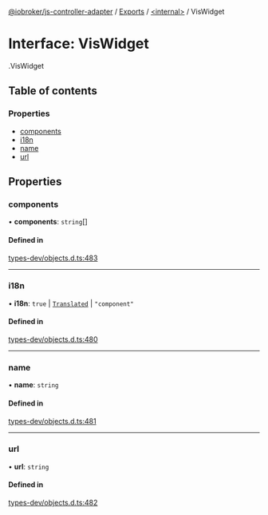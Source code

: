 [@iobroker/js-controller-adapter](../README.md) / [Exports](../modules.md) / [<internal\>](../modules/internal_.md) / VisWidget

# Interface: VisWidget

[<internal>](../modules/internal_.md).VisWidget

## Table of contents

### Properties

- [components](internal_.VisWidget.md#components)
- [i18n](internal_.VisWidget.md#i18n)
- [name](internal_.VisWidget.md#name)
- [url](internal_.VisWidget.md#url)

## Properties

### components

• **components**: `string`[]

#### Defined in

[types-dev/objects.d.ts:483](https://github.com/ioBroker/ioBroker.js-controller/blob/0ce62b24/packages/types-dev/objects.d.ts#L483)

___

### i18n

• **i18n**: ``true`` \| [`Translated`](../modules/internal_.md#translated) \| ``"component"``

#### Defined in

[types-dev/objects.d.ts:480](https://github.com/ioBroker/ioBroker.js-controller/blob/0ce62b24/packages/types-dev/objects.d.ts#L480)

___

### name

• **name**: `string`

#### Defined in

[types-dev/objects.d.ts:481](https://github.com/ioBroker/ioBroker.js-controller/blob/0ce62b24/packages/types-dev/objects.d.ts#L481)

___

### url

• **url**: `string`

#### Defined in

[types-dev/objects.d.ts:482](https://github.com/ioBroker/ioBroker.js-controller/blob/0ce62b24/packages/types-dev/objects.d.ts#L482)
